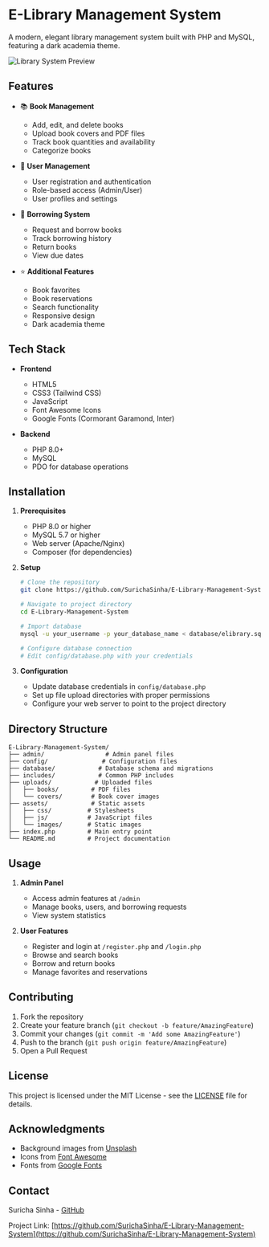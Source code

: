 # E-Library Management System

A modern, elegant library management system built with PHP and MySQL, featuring a dark academia theme.

![Library System Preview](https://images.unsplash.com/photo-1481627834876-b7833e8f5570?q=80&w=228&auto=format&fit=crop)

## Features

- 📚 **Book Management**
  - Add, edit, and delete books
  - Upload book covers and PDF files
  - Track book quantities and availability
  - Categorize books

- 👥 **User Management**
  - User registration and authentication
  - Role-based access (Admin/User)
  - User profiles and settings

- 🔄 **Borrowing System**
  - Request and borrow books
  - Track borrowing history
  - Return books
  - View due dates

- ⭐ **Additional Features**
  - Book favorites
  - Book reservations
  - Search functionality
  - Responsive design
  - Dark academia theme

## Tech Stack

- **Frontend**
  - HTML5
  - CSS3 (Tailwind CSS)
  - JavaScript
  - Font Awesome Icons
  - Google Fonts (Cormorant Garamond, Inter)

- **Backend**
  - PHP 8.0+
  - MySQL
  - PDO for database operations

## Installation

1. **Prerequisites**
   - PHP 8.0 or higher
   - MySQL 5.7 or higher
   - Web server (Apache/Nginx)
   - Composer (for dependencies)

2. **Setup**
   ```bash
   # Clone the repository
   git clone https://github.com/SurichaSinha/E-Library-Management-System.git

   # Navigate to project directory
   cd E-Library-Management-System

   # Import database
   mysql -u your_username -p your_database_name < database/elibrary.sql

   # Configure database connection
   # Edit config/database.php with your credentials
   ```

3. **Configuration**
   - Update database credentials in `config/database.php`
   - Set up file upload directories with proper permissions
   - Configure your web server to point to the project directory

## Directory Structure

```
E-Library-Management-System/
├── admin/                 # Admin panel files
├── config/               # Configuration files
├── database/            # Database schema and migrations
├── includes/            # Common PHP includes
├── uploads/            # Uploaded files
│   ├── books/         # PDF files
│   └── covers/        # Book cover images
├── assets/            # Static assets
│   ├── css/          # Stylesheets
│   ├── js/           # JavaScript files
│   └── images/       # Static images
├── index.php         # Main entry point
└── README.md         # Project documentation
```

## Usage

1. **Admin Panel**
   - Access admin features at `/admin`
   - Manage books, users, and borrowing requests
   - View system statistics

2. **User Features**
   - Register and login at `/register.php` and `/login.php`
   - Browse and search books
   - Borrow and return books
   - Manage favorites and reservations

## Contributing

1. Fork the repository
2. Create your feature branch (`git checkout -b feature/AmazingFeature`)
3. Commit your changes (`git commit -m 'Add some AmazingFeature'`)
4. Push to the branch (`git push origin feature/AmazingFeature`)
5. Open a Pull Request

## License

This project is licensed under the MIT License - see the [LICENSE](LICENSE) file for details.

## Acknowledgments

- Background images from [Unsplash](https://unsplash.com)
- Icons from [Font Awesome](https://fontawesome.com)
- Fonts from [Google Fonts](https://fonts.google.com)

## Contact

Suricha Sinha - [GitHub](https://github.com/SurichaSinha)

Project Link: [https://github.com/SurichaSinha/E-Library-Management-System](https://github.com/SurichaSinha/E-Library-Management-System) 